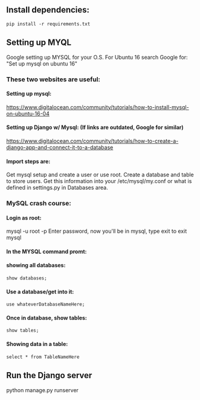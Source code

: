 ## Install dependencies:
```
pip install -r requirements.txt
```

## Setting up MYQL
Google setting up MYSQL for your O.S.
For Ubuntu 16 search Google for: "Set up mysql on ubuntu 16"

### These two websites are useful:
#### Setting up mysql:
https://www.digitalocean.com/community/tutorials/how-to-install-mysql-on-ubuntu-16-04

#### Setting up Django w/ Mysql: (If links are outdated, Google for similar)
https://www.digitalocean.com/community/tutorials/how-to-create-a-django-app-and-connect-it-to-a-database

#### Import steps are:
Get mysql setup and create a user or use root.
Create a database and table to store users.
Get this information into your /etc/mysql/my.conf or what is defined in settings.py in Databases area.

### MySQL crash course:
#### Login as root:
mysql -u root -p
Enter password, now you'll be in mysql, type exit to exit mysql

#### In the MYSQL command promt:
#### showing all databases:
```
show databases;
```

#### Use a database/get into it:
```
use whateverDatabaseNameHere;
```

#### Once in database, show tables:
```
show tables;
```

#### Showing data in a table:
```
select * from TableNameHere
```

## Run the Django server
python manage.py runserver
